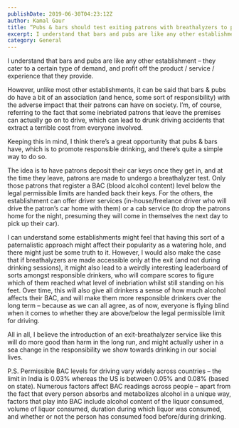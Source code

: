 ```yaml
---
publishDate: 2019-06-30T04:23:12Z
author: Kamal Gaur
title: “Pubs & bars should test exiting patrons with breathalyzers to prevent drunk driving” 
excerpt: I understand that bars and pubs are like any other establishment – they cater to a certain type of demand, and profit off the product… 
category: General
---
```


I understand that bars and pubs are like any other establishment – they cater to a certain type of demand, and profit off the product / service / experience that they provide.

However, unlike most other establishments, it can be said that bars & pubs do have a bit of an association (and hence, some sort of responsibility) with the adverse impact that their patrons can have on society. I’m, of course, referring to the fact that some inebriated patrons that leave the premises can actually go on to drive, which can lead to drunk driving accidents that extract a terrible cost from everyone involved.

Keeping this in mind, I think there’s a great opportunity that pubs & bars have, which is to promote responsible drinking, and there’s quite a simple way to do so.

The idea is to have patrons deposit their car keys once they get in, and at the time they leave, patrons are made to undergo a breathalyzer test. Only those patrons that register a BAC (blood alcohol content) level below the legal permissible limits are handed back their keys. For the others, the establishment can offer driver services (in-house/freelance driver who will drive the patron’s car home with them) or a cab service (to drop the patrons home for the night, presuming they will come in themselves the next day to pick up their car).

I can understand some establishments might feel that having this sort of a paternalistic approach might affect their popularity as a watering hole, and there might just be some truth to it. However, I would also make the case that if breathalyzers are made accessible only at the exit (and not during drinking sessions), it might also lead to a weirdly interesting leaderboard of sorts amongst responsible drinkers, who will compare scores to figure which of them reached what level of inebriation whilst still standing on his feet. Over time, this will also give all drinkers a sense of how much alcohol affects their BAC, and will make them more responsible drinkers over the long term – because as we can all agree, as of now, everyone is flying blind when it comes to whether they are above/below the legal permissible limit for driving.

All in all, I believe the introduction of an exit-breathalyzer service like this will do more good than harm in the long run, and might actually usher in a sea change in the responsibility we show towards drinking in our social lives.

P.S. Permissible BAC levels for driving vary widely across countries – the limit in India is 0.03% whereas the US is between 0.05% and 0.08% (based on state). Numerous factors affect BAC readings across people – apart from the fact that every person absorbs and metabolizes alcohol in a unique way, factors that play into BAC include alcohol content of the liquor consumed, volume of liquor consumed, duration during which liquor was consumed, and whether or not the person has consumed food before/during drinking.
